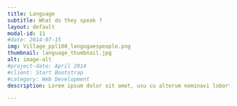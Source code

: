 ```yaml
---
title: Language
subtitle: What do they speak ?
layout: default
modal-id: 11
#date: 2014-07-15
img: Village_ppl100_langugaespeople.png
thumbnail: language_thumbnail.jpg
alt: image-alt
#project-date: April 2014
#client: Start Bootstrap
#category: Web Development
description: Lorem ipsum dolor sit amet, usu cu alterum nominavi lobortis. At duo novum diceret. Tantas apeirian vix et, usu sanctus postulant inciderint ut, populo diceret necessitatibus in vim. Cu eum dicam feugiat noluisse.

---
```

